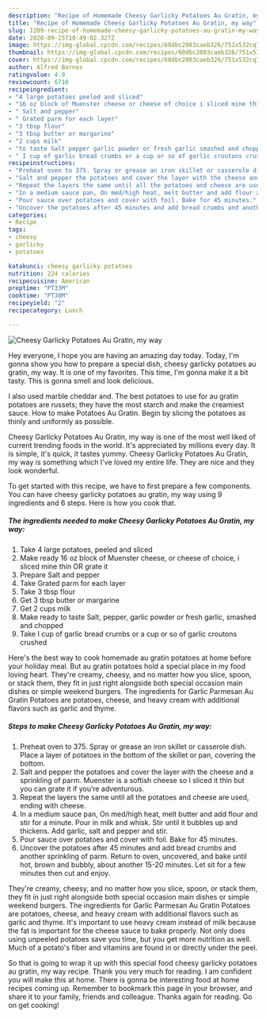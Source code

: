 ```yaml
---
description: "Recipe of Homemade Cheesy Garlicky Potatoes Au Gratin, my way"
title: "Recipe of Homemade Cheesy Garlicky Potatoes Au Gratin, my way"
slug: 1209-recipe-of-homemade-cheesy-garlicky-potatoes-au-gratin-my-way
date: 2020-09-25T10:49:02.327Z
image: https://img-global.cpcdn.com/recipes/60dbc2083caeb326/751x532cq70/cheesy-garlicky-potatoes-au-gratin-my-way-recipe-main-photo.jpg
thumbnail: https://img-global.cpcdn.com/recipes/60dbc2083caeb326/751x532cq70/cheesy-garlicky-potatoes-au-gratin-my-way-recipe-main-photo.jpg
cover: https://img-global.cpcdn.com/recipes/60dbc2083caeb326/751x532cq70/cheesy-garlicky-potatoes-au-gratin-my-way-recipe-main-photo.jpg
author: Alfred Barnes
ratingvalue: 4.9
reviewcount: 6710
recipeingredient:
- "4 large potatoes peeled and sliced"
- "16 oz block of Muenster cheese or cheese of choice i sliced mine thin OR grate it"
- " Salt and pepper"
- " Grated parm for each layer"
- "3 tbsp flour"
- "3 tbsp butter or margarine"
- "2 cups milk"
- "to taste Salt pepper garlic powder or fresh garlic smashed and chopped"
- " I cup of garlic bread crumbs or a cup or so of garlic croutons crushed"
recipeinstructions:
- "Preheat oven to 375. Spray or grease an iron skillet or casserole dish. Place a layer of potatoes in the bottom of the skillet or pan, covering the bottom."
- "Salt and pepper the potatoes and cover the layer with the cheese and a sprinkling of parm. Muenster is a softish cheese so I sliced it thin but you can grate it if you’re adventurous."
- "Repeat the layers the same until all the potatoes and cheese are used, ending with cheese."
- "In a medium sauce pan, On med/high heat, melt butter and add flour and stir for a minute. Pour in milk and whisk. Stir until it bubbles up and thickens. Add garlic, salt and pepper and stir."
- "Pour sauce over potatoes and cover with foil. Bake for 45 minutes."
- "Uncover the potatoes after 45 minutes and add bread crumbs and another sprinkling of parm. Return to oven, uncovered, and bake until hot, brown and bubbly, about another 15-20 minutes. Let sit for a few minutes then cut and enjoy."
categories:
- Recipe
tags:
- cheesy
- garlicky
- potatoes

katakunci: cheesy garlicky potatoes 
nutrition: 224 calories
recipecuisine: American
preptime: "PT33M"
cooktime: "PT30M"
recipeyield: "2"
recipecategory: Lunch

---
```



![Cheesy Garlicky Potatoes Au Gratin, my way](https://img-global.cpcdn.com/recipes/60dbc2083caeb326/751x532cq70/cheesy-garlicky-potatoes-au-gratin-my-way-recipe-main-photo.jpg)

Hey everyone, I hope you are having an amazing day today. Today, I'm gonna show you how to prepare a special dish, cheesy garlicky potatoes au gratin, my way. It is one of my favorites. This time, I'm gonna make it a bit tasty. This is gonna smell and look delicious.

I also used marble cheddar and. The best potatoes to use for au gratin potatoes are russets; they have the most starch and make the creamiest sauce. How to make Potatoes Au Gratin. Begin by slicing the potatoes as thinly and uniformly as possible.

Cheesy Garlicky Potatoes Au Gratin, my way is one of the most well liked of current trending foods in the world. It's appreciated by millions every day. It is simple, it's quick, it tastes yummy. Cheesy Garlicky Potatoes Au Gratin, my way is something which I've loved my entire life. They are nice and they look wonderful.


To get started with this recipe, we have to first prepare a few components. You can have cheesy garlicky potatoes au gratin, my way using 9 ingredients and 6 steps. Here is how you cook that.

<!--inarticleads1-->

##### The ingredients needed to make Cheesy Garlicky Potatoes Au Gratin, my way:

1. Take 4 large potatoes, peeled and sliced
1. Make ready 16 oz block of Muenster cheese, or cheese of choice, i sliced mine thin OR grate it
1. Prepare  Salt and pepper
1. Take  Grated parm for each layer
1. Take 3 tbsp flour
1. Get 3 tbsp butter or margarine
1. Get 2 cups milk
1. Make ready to taste Salt, pepper, garlic powder or fresh garlic, smashed and chopped
1. Take  I cup of garlic bread crumbs or a cup or so of garlic croutons crushed


Here&#39;s the best way to cook homemade au gratin potatoes at home before your holiday meal. But au gratin potatoes hold a special place in my food loving heart. They&#39;re creamy, cheesy, and no matter how you slice, spoon, or stack them, they fit in just right alongside both special occasion main dishes or simple weekend burgers. The ingredients for Garlic Parmesan Au Gratin Potatoes are potatoes, cheese, and heavy cream with additional flavors such as garlic and thyme. 

<!--inarticleads2-->

##### Steps to make Cheesy Garlicky Potatoes Au Gratin, my way:

1. Preheat oven to 375. Spray or grease an iron skillet or casserole dish. Place a layer of potatoes in the bottom of the skillet or pan, covering the bottom.
1. Salt and pepper the potatoes and cover the layer with the cheese and a sprinkling of parm. Muenster is a softish cheese so I sliced it thin but you can grate it if you’re adventurous.
1. Repeat the layers the same until all the potatoes and cheese are used, ending with cheese.
1. In a medium sauce pan, On med/high heat, melt butter and add flour and stir for a minute. Pour in milk and whisk. Stir until it bubbles up and thickens. Add garlic, salt and pepper and stir.
1. Pour sauce over potatoes and cover with foil. Bake for 45 minutes.
1. Uncover the potatoes after 45 minutes and add bread crumbs and another sprinkling of parm. Return to oven, uncovered, and bake until hot, brown and bubbly, about another 15-20 minutes. Let sit for a few minutes then cut and enjoy.


They&#39;re creamy, cheesy, and no matter how you slice, spoon, or stack them, they fit in just right alongside both special occasion main dishes or simple weekend burgers. The ingredients for Garlic Parmesan Au Gratin Potatoes are potatoes, cheese, and heavy cream with additional flavors such as garlic and thyme. It&#39;s important to use heavy cream instead of milk because the fat is important for the cheese sauce to bake properly. Not only does using unpeeled potatoes save you time, but you get more nutrition as well. Much of a potato&#39;s fiber and vitamins are found in or directly under the peel. 

So that is going to wrap it up with this special food cheesy garlicky potatoes au gratin, my way recipe. Thank you very much for reading. I am confident you will make this at home. There is gonna be interesting food at home recipes coming up. Remember to bookmark this page in your browser, and share it to your family, friends and colleague. Thanks again for reading. Go on get cooking!

